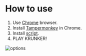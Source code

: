 How to use
=============
1. Use [Chrome][ch] browser.
2. Install [Tampermonkey][tam] in Chrome.
3. Install [script][sc].
4. PLAY KRUNKER!

![options](https://i.imgur.com/zLwluv8.jpg)

[ch]: https://www.google.com/intl/ko/chrome/
[tam]: https://chrome.google.com/webstore/detail/tampermonkey/dhdgffkkebhmkfjojejmpbldmpobfkfo
[sc]: https://raw.githack.com/gpy-dev/krunker/master/haxy.user.js
